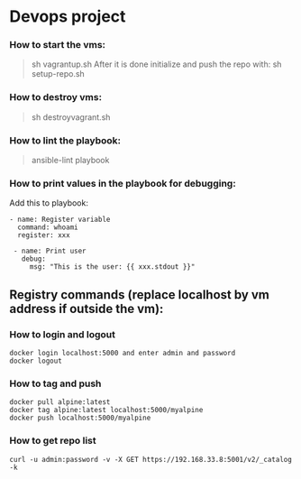 # Devops project

### How to start the vms:
> sh vagrantup.sh
After it is done initialize and push the repo with:
> sh setup-repo.sh
### How to destroy vms:
> sh destroyvagrant.sh

### How to lint the playbook:
> ansible-lint playbook

### How to print values in the playbook for debugging:
Add this to playbook:
```
- name: Register variable
  command: whoami
  register: xxx

 - name: Print user
   debug:
     msg: "This is the user: {{ xxx.stdout }}"
```
## Registry commands (replace localhost by vm address if outside the vm):
### How to login and logout
```
docker login localhost:5000 and enter admin and password
docker logout
```
### How to tag and push
```
docker pull alpine:latest
docker tag alpine:latest localhost:5000/myalpine
docker push localhost:5000/myalpine
```

### How to get repo list
```
curl -u admin:password -v -X GET https://192.168.33.8:5001/v2/_catalog -k
```
